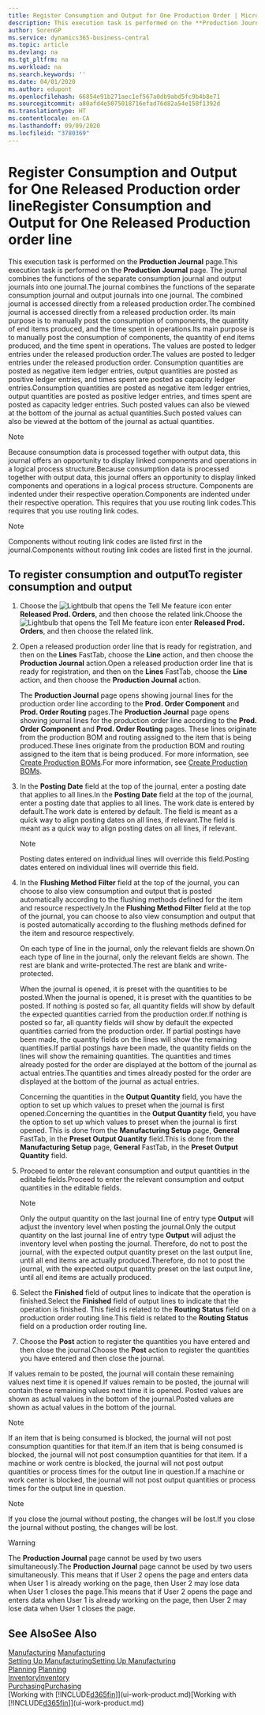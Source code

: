 ```yaml
---
title: Register Consumption and Output for One Production Order | Microsoft Docs
description: This execution task is performed on the **Production Journal** page. The journal combines the functions of the separate consumption journal and output journals into one journal. The combined journal is accessed directly from a released production order. Its main purpose is to manually post the consumption of components, the quantity of end items produced, and the time spent in operations.
author: SorenGP
ms.service: dynamics365-business-central
ms.topic: article
ms.devlang: na
ms.tgt_pltfrm: na
ms.workload: na
ms.search.keywords: ''
ms.date: 04/01/2020
ms.author: edupont
ms.openlocfilehash: 66854e91b271aec1ef567a0db9abd5fc9b4b8e71
ms.sourcegitcommit: a80afd4e5075018716efad76d82a54e158f1392d
ms.translationtype: HT
ms.contentlocale: en-CA
ms.lasthandoff: 09/09/2020
ms.locfileid: "3780369"
---
```

# <a name="register-consumption-and-output-for-one-released-production-order-line"></a><span data-ttu-id="c3879-106">Register Consumption and Output for One Released Production order line</span><span class="sxs-lookup"><span data-stu-id="c3879-106">Register Consumption and Output for One Released Production order line</span></span>
<span data-ttu-id="c3879-107">This execution task is performed on the **Production Journal** page.</span><span class="sxs-lookup"><span data-stu-id="c3879-107">This execution task is performed on the **Production Journal** page.</span></span> <span data-ttu-id="c3879-108">The journal combines the functions of the separate consumption journal and output journals into one journal.</span><span class="sxs-lookup"><span data-stu-id="c3879-108">The journal combines the functions of the separate consumption journal and output journals into one journal.</span></span> <span data-ttu-id="c3879-109">The combined journal is accessed directly from a released production order.</span><span class="sxs-lookup"><span data-stu-id="c3879-109">The combined journal is accessed directly from a released production order.</span></span> <span data-ttu-id="c3879-110">Its main purpose is to manually post the consumption of components, the quantity of end items produced, and the time spent in operations.</span><span class="sxs-lookup"><span data-stu-id="c3879-110">Its main purpose is to manually post the consumption of components, the quantity of end items produced, and the time spent in operations.</span></span> <span data-ttu-id="c3879-111">The values are posted to ledger entries under the released production order.</span><span class="sxs-lookup"><span data-stu-id="c3879-111">The values are posted to ledger entries under the released production order.</span></span> <span data-ttu-id="c3879-112">Consumption quantities are posted as negative item ledger entries, output quantities are posted as positive ledger entries, and times spent are posted as capacity ledger entries.</span><span class="sxs-lookup"><span data-stu-id="c3879-112">Consumption quantities are posted as negative item ledger entries, output quantities are posted as positive ledger entries, and times spent are posted as capacity ledger entries.</span></span> <span data-ttu-id="c3879-113">Such posted values can also be viewed at the bottom of the journal as actual quantities.</span><span class="sxs-lookup"><span data-stu-id="c3879-113">Such posted values can also be viewed at the bottom of the journal as actual quantities.</span></span>  

> [!NOTE]  
>  <span data-ttu-id="c3879-114">Because consumption data is processed together with output data, this journal offers an opportunity to display linked components and operations in a logical process structure.</span><span class="sxs-lookup"><span data-stu-id="c3879-114">Because consumption data is processed together with output data, this journal offers an opportunity to display linked components and operations in a logical process structure.</span></span> <span data-ttu-id="c3879-115">Components are indented under their respective operation.</span><span class="sxs-lookup"><span data-stu-id="c3879-115">Components are indented under their respective operation.</span></span> <span data-ttu-id="c3879-116">This requires that you use routing link codes.</span><span class="sxs-lookup"><span data-stu-id="c3879-116">This requires that you use routing link codes.</span></span>  

> [!NOTE]  
>  <span data-ttu-id="c3879-117">Components without routing link codes are listed first in the journal.</span><span class="sxs-lookup"><span data-stu-id="c3879-117">Components without routing link codes are listed first in the journal.</span></span>  

## <a name="to-register-consumption-and-output"></a><span data-ttu-id="c3879-118">To register consumption and output</span><span class="sxs-lookup"><span data-stu-id="c3879-118">To register consumption and output</span></span>  
1.  <span data-ttu-id="c3879-119">Choose the ![Lightbulb that opens the Tell Me feature](media/ui-search/search_small.png "Tell me what you want to do") icon enter **Released Prod. Orders**, and then choose the related link.</span><span class="sxs-lookup"><span data-stu-id="c3879-119">Choose the ![Lightbulb that opens the Tell Me feature](media/ui-search/search_small.png "Tell me what you want to do") icon enter **Released Prod. Orders**, and then choose the related link.</span></span>  
2.  <span data-ttu-id="c3879-120">Open a released production order line that is ready for registration, and then on the **Lines** FastTab, choose the **Line** action, and then choose the **Production Journal** action.</span><span class="sxs-lookup"><span data-stu-id="c3879-120">Open a released production order line that is ready for registration, and then on the **Lines** FastTab, choose the **Line** action, and then choose the **Production Journal** action.</span></span>  

    <span data-ttu-id="c3879-121">The **Production Journal** page opens showing journal lines for the production order line according to the **Prod. Order Component** and **Prod. Order Routing** pages.</span><span class="sxs-lookup"><span data-stu-id="c3879-121">The **Production Journal** page opens showing journal lines for the production order line according to the **Prod. Order Component** and **Prod. Order Routing** pages.</span></span> <span data-ttu-id="c3879-122">These lines originate from the production BOM and routing assigned to the item that is being produced.</span><span class="sxs-lookup"><span data-stu-id="c3879-122">These lines originate from the production BOM and routing assigned to the item that is being produced.</span></span> <span data-ttu-id="c3879-123">For more information, see [Create Production BOMs](production-how-to-create-routings.md).</span><span class="sxs-lookup"><span data-stu-id="c3879-123">For more information, see [Create Production BOMs](production-how-to-create-routings.md).</span></span>  

3.  <span data-ttu-id="c3879-124">In the **Posting Date** field at the top of the journal, enter a posting date that applies to all lines.</span><span class="sxs-lookup"><span data-stu-id="c3879-124">In the **Posting Date** field at the top of the journal, enter a posting date that applies to all lines.</span></span> <span data-ttu-id="c3879-125">The work date is entered by default.</span><span class="sxs-lookup"><span data-stu-id="c3879-125">The work date is entered by default.</span></span> <span data-ttu-id="c3879-126">The field is meant as a quick way to align posting dates on all lines, if relevant.</span><span class="sxs-lookup"><span data-stu-id="c3879-126">The field is meant as a quick way to align posting dates on all lines, if relevant.</span></span>  

    > [!NOTE]  
    >  <span data-ttu-id="c3879-127">Posting dates entered on individual lines will override this field.</span><span class="sxs-lookup"><span data-stu-id="c3879-127">Posting dates entered on individual lines will override this field.</span></span>  

4.  <span data-ttu-id="c3879-128">In the **Flushing Method Filter** field at the top of the journal, you can choose to also view consumption and output that is posted automatically according to the flushing methods defined for the item and resource respectively.</span><span class="sxs-lookup"><span data-stu-id="c3879-128">In the **Flushing Method Filter** field at the top of the journal, you can choose to also view consumption and output that is posted automatically according to the flushing methods defined for the item and resource respectively.</span></span>  

    <span data-ttu-id="c3879-129">On each type of line in the journal, only the relevant fields are shown.</span><span class="sxs-lookup"><span data-stu-id="c3879-129">On each type of line in the journal, only the relevant fields are shown.</span></span> <span data-ttu-id="c3879-130">The rest are blank and write-protected.</span><span class="sxs-lookup"><span data-stu-id="c3879-130">The rest are blank and write-protected.</span></span>  

    <span data-ttu-id="c3879-131">When the journal is opened, it is preset with the quantities to be posted.</span><span class="sxs-lookup"><span data-stu-id="c3879-131">When the journal is opened, it is preset with the quantities to be posted.</span></span> <span data-ttu-id="c3879-132">If nothing is posted so far, all quantity fields will show by default the expected quantities carried from the production order.</span><span class="sxs-lookup"><span data-stu-id="c3879-132">If nothing is posted so far, all quantity fields will show by default the expected quantities carried from the production order.</span></span> <span data-ttu-id="c3879-133">If partial postings have been made, the quantity fields on the lines will show the remaining quantities.</span><span class="sxs-lookup"><span data-stu-id="c3879-133">If partial postings have been made, the quantity fields on the lines will show the remaining quantities.</span></span> <span data-ttu-id="c3879-134">The quantities and times already posted for the order are displayed at the bottom of the journal as actual entries.</span><span class="sxs-lookup"><span data-stu-id="c3879-134">The quantities and times already posted for the order are displayed at the bottom of the journal as actual entries.</span></span>  

    <span data-ttu-id="c3879-135">Concerning the quantities in the **Output Quantity** field, you have the option to set up which values to preset when the journal is first opened.</span><span class="sxs-lookup"><span data-stu-id="c3879-135">Concerning the quantities in the **Output Quantity** field, you have the option to set up which values to preset when the journal is first opened.</span></span> <span data-ttu-id="c3879-136">This is done from the **Manufacturing Setup** page, **General** FastTab, in the **Preset Output Quantity** field.</span><span class="sxs-lookup"><span data-stu-id="c3879-136">This is done from the **Manufacturing Setup** page, **General** FastTab, in the **Preset Output Quantity** field.</span></span>

5.  <span data-ttu-id="c3879-137">Proceed to enter the relevant consumption and output quantities in the editable fields.</span><span class="sxs-lookup"><span data-stu-id="c3879-137">Proceed to enter the relevant consumption and output quantities in the editable fields.</span></span>  

    > [!NOTE]  
    >  <span data-ttu-id="c3879-138">Only the output quantity on the last journal line of entry type **Output** will adjust the inventory level when posting the journal.</span><span class="sxs-lookup"><span data-stu-id="c3879-138">Only the output quantity on the last journal line of entry type **Output** will adjust the inventory level when posting the journal.</span></span> <span data-ttu-id="c3879-139">Therefore, do not to post the journal, with the expected output quantity preset on the last output line, until all end items are actually produced.</span><span class="sxs-lookup"><span data-stu-id="c3879-139">Therefore, do not to post the journal, with the expected output quantity preset on the last output line, until all end items are actually produced.</span></span>  

6.  <span data-ttu-id="c3879-140">Select the **Finished** field of output lines to indicate that the operation is finished.</span><span class="sxs-lookup"><span data-stu-id="c3879-140">Select the **Finished** field of output lines to indicate that the operation is finished.</span></span> <span data-ttu-id="c3879-141">This field is related to the **Routing Status** field on a production order routing line.</span><span class="sxs-lookup"><span data-stu-id="c3879-141">This field is related to the **Routing Status** field on a production order routing line.</span></span>  
7.  <span data-ttu-id="c3879-142">Choose the **Post** action to register the quantities you have entered and then close the journal.</span><span class="sxs-lookup"><span data-stu-id="c3879-142">Choose the **Post** action to register the quantities you have entered and then close the journal.</span></span>  

<span data-ttu-id="c3879-143">If values remain to be posted, the journal will contain these remaining values next time it is opened.</span><span class="sxs-lookup"><span data-stu-id="c3879-143">If values remain to be posted, the journal will contain these remaining values next time it is opened.</span></span> <span data-ttu-id="c3879-144">Posted values are shown as actual values in the bottom of the journal.</span><span class="sxs-lookup"><span data-stu-id="c3879-144">Posted values are shown as actual values in the bottom of the journal.</span></span>  

> [!NOTE]  
>  <span data-ttu-id="c3879-145"> If an item that is being consumed is blocked, the journal will not post consumption quantities for that item.</span><span class="sxs-lookup"><span data-stu-id="c3879-145">If an item that is being consumed is blocked, the journal will not post consumption quantities for that item.</span></span> <span data-ttu-id="c3879-146">If a machine or work centre is blocked, the journal will not post output quantities or process times for the output line in question.</span><span class="sxs-lookup"><span data-stu-id="c3879-146">If a machine or work center is blocked, the journal will not post output quantities or process times for the output line in question.</span></span>  

> [!NOTE]  
>  <span data-ttu-id="c3879-147">If you close the journal without posting, the changes will be lost.</span><span class="sxs-lookup"><span data-stu-id="c3879-147">If you close the journal without posting, the changes will be lost.</span></span>  

> [!WARNING]  
>  <span data-ttu-id="c3879-148">The **Production Journal** page cannot be used by two users simultaneously.</span><span class="sxs-lookup"><span data-stu-id="c3879-148">The **Production Journal** page cannot be used by two users simultaneously.</span></span> <span data-ttu-id="c3879-149">This means that if User 2 opens the page and enters data when User 1 is already working on the page, then User 2 may lose data when User 1 closes the page.</span><span class="sxs-lookup"><span data-stu-id="c3879-149">This means that if User 2 opens the page and enters data when User 1 is already working on the page, then User 2 may lose data when User 1 closes the page.</span></span>  

## <a name="see-also"></a><span data-ttu-id="c3879-150">See Also</span><span class="sxs-lookup"><span data-stu-id="c3879-150">See Also</span></span>  
<span data-ttu-id="c3879-151">[Manufacturing](production-manage-manufacturing.md)  </span><span class="sxs-lookup"><span data-stu-id="c3879-151">[Manufacturing](production-manage-manufacturing.md)  </span></span>  
[<span data-ttu-id="c3879-152">Setting Up Manufacturing</span><span class="sxs-lookup"><span data-stu-id="c3879-152">Setting Up Manufacturing</span></span>](production-configure-production-processes.md)  
<span data-ttu-id="c3879-153">[Planning](production-planning.md)    </span><span class="sxs-lookup"><span data-stu-id="c3879-153">[Planning](production-planning.md)    </span></span>  
[<span data-ttu-id="c3879-154">Inventory</span><span class="sxs-lookup"><span data-stu-id="c3879-154">Inventory</span></span>](inventory-manage-inventory.md)  
[<span data-ttu-id="c3879-155">Purchasing</span><span class="sxs-lookup"><span data-stu-id="c3879-155">Purchasing</span></span>](purchasing-manage-purchasing.md)  
<span data-ttu-id="c3879-156">[Working with [!INCLUDE[d365fin](includes/d365fin_md.md)]](ui-work-product.md)</span><span class="sxs-lookup"><span data-stu-id="c3879-156">[Working with [!INCLUDE[d365fin](includes/d365fin_md.md)]](ui-work-product.md)</span></span>
